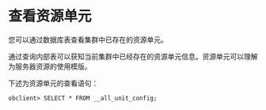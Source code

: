 查看资源单元 
===========================

您可以通过数据库表查看集群中已存在的资源单元。

通过查询内部表可以获知当前集群中已经存在的资源单元信息。资源单元可以理解为服务器资源的使用模版。

下述为资源单元的查看语句：

    obclient> SELECT * FROM __all_unit_config;


